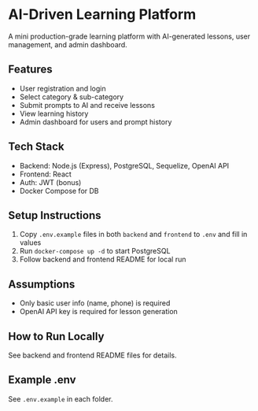 # AI-Driven Learning Platform

A mini production-grade learning platform with AI-generated lessons, user management, and admin dashboard.

## Features
- User registration and login
- Select category & sub-category
- Submit prompts to AI and receive lessons
- View learning history
- Admin dashboard for users and prompt history

## Tech Stack
- Backend: Node.js (Express), PostgreSQL, Sequelize, OpenAI API
- Frontend: React
- Auth: JWT (bonus)
- Docker Compose for DB

## Setup Instructions
1. Copy `.env.example` files in both `backend` and `frontend` to `.env` and fill in values
2. Run `docker-compose up -d` to start PostgreSQL
3. Follow backend and frontend README for local run

## Assumptions
- Only basic user info (name, phone) is required
- OpenAI API key is required for lesson generation

## How to Run Locally
See backend and frontend README files for details.

## Example .env
See `.env.example` in each folder.
